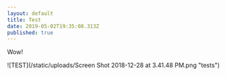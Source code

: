 ```yaml
---
layout: default
title: Test
date: 2019-05-02T19:35:08.313Z
published: true
---
```

Wow!

![TEST](/static/uploads/Screen Shot 2018-12-28 at 3.41.48 PM.png "tests")

